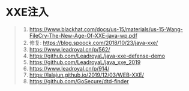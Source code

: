 # XXE注入

> 1. https://www.blackhat.com/docs/us-15/materials/us-15-Wang-FileCry-The-New-Age-Of-XXE-java-wp.pdf
> 2. 修复: https://blog.spoock.com/2018/10/23/java-xxe/
> 3. https://www.leadroyal.cn/p/562/
> 4. https://github.com/LeadroyaL/java-xxe-defense-demo
> 5. https://github.com/LeadroyaL/java_xxe_2019
> 6. https://www.leadroyal.cn/p/914/
> 7. https://lalajun.github.io/2019/12/03/WEB-XXE/
> 7. https://github.com/GoSecure/dtd-finder